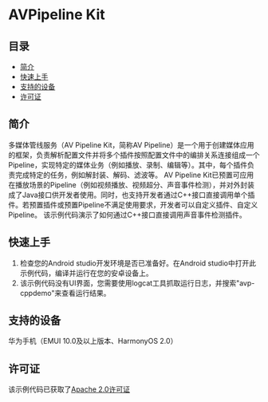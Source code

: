 # AVPipeline  Kit

## 目录
 * [简介](#简介)
 * [快速上手](#快速上手)
 * [支持的设备](#支持的设备)
 * [许可证](#许可证)
## 简介
多媒体管线服务（AV Pipeline Kit，简称AV Pipeline）是一个用于创建媒体应用的框架，负责解析配置文件并将多个插件按照配置文件中的编排关系连接组成一个Pipeline，实现特定的媒体业务（例如播放、录制、编辑等）。其中，每个插件负责完成特定的任务，例如解封装、解码、滤波等。
AV Pipeline Kit已预置可应用在播放场景的Pipeline（例如视频播放、视频超分、声音事件检测），并对外封装成了Java接口供开发者使用。同时，也支持开发者通过C++接口直接调用单个插件。若预置插件或预置Pipeline不满足使用要求，开发者可以自定义插件、自定义Pipeline。
该示例代码演示了如何通过C++接口直接调用声音事件检测插件。

## 快速上手
1. 检查您的Android studio开发环境是否已准备好。在Android studio中打开此示例代码，编译并运行在您的安卓设备上。
2. 该示例代码没有UI界面，您需要使用logcat工具抓取运行日志，并搜索"avp-cppdemo"来查看运行结果。

## 支持的设备
华为手机（EMUI 10.0及以上版本、HarmonyOS 2.0）

## 许可证
该示例代码已获取了[Apache 2.0许可证](http://www.apache.org/licenses/LICENSE-2.0)